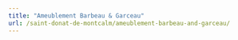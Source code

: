 ```yaml
---
title: "Ameublement Barbeau & Garceau"
url: /saint-donat-de-montcalm/ameublement-barbeau-and-garceau/
---
```

